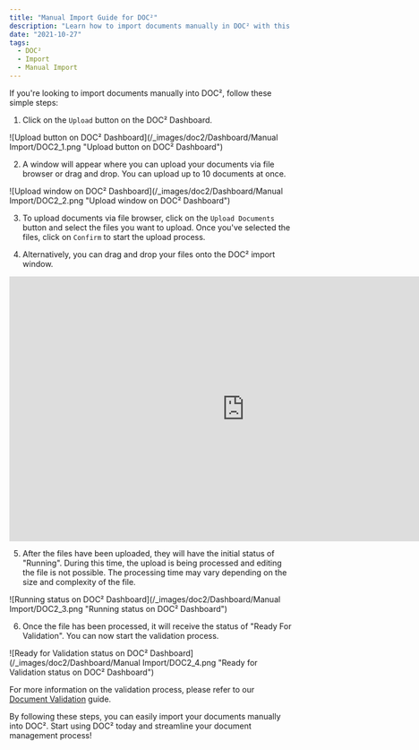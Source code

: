 ```yaml
---
title: "Manual Import Guide for DOC²"
description: "Learn how to import documents manually in DOC² with this step-by-step guide. From uploading documents to the processing status and validation, everything is covered."
date: "2021-10-27"
tags:
  - DOC²
  - Import
  - Manual Import
---
```


If you're looking to import documents manually into DOC², follow these simple steps:

1. Click on the `Upload` button on the DOC² Dashboard.

![Upload button on DOC² Dashboard](/_images/doc2/Dashboard/Manual Import/DOC2_1.png "Upload button on DOC² Dashboard")

2. A window will appear where you can upload your documents via file browser or drag and drop. You can upload up to 10 documents at once.

![Upload window on DOC² Dashboard](/_images/doc2/Dashboard/Manual Import/DOC2_2.png "Upload window on DOC² Dashboard")

3. To upload documents via file browser, click on the `Upload Documents` button and select the files you want to upload. Once you've selected the files, click on `Confirm` to start the upload process.

4. Alternatively, you can drag and drop your files onto the DOC² import window.

<div class='video-container'>
<iframe width='840' height='472.5' src='https://www.youtube-nocookie.com/embed/Wwg86UY8JbE' frameborder='0' allow='accelerometer; autoplay; clipboard-write; encrypted-media; gyroscope; picture-in-picture' allowfullscreen></iframe>
</div>

5. After the files have been uploaded, they will have the initial status of "Running". During this time, the upload is being processed and editing the file is not possible. The processing time may vary depending on the size and complexity of the file.

![Running status on DOC² Dashboard](/_images/doc2/Dashboard/Manual Import/DOC2_3.png "Running status on DOC² Dashboard")

6. Once the file has been processed, it will receive the status of "Ready For Validation". You can now start the validation process.

![Ready for Validation status on DOC² Dashboard](/_images/doc2/Dashboard/Manual Import/DOC2_4.png "Ready for Validation status on DOC² Dashboard")

For more information on the validation process, please refer to our [Document Validation](/doc2/document-validation/) guide.

By following these steps, you can easily import your documents manually into DOC². Start using DOC² today and streamline your document management process!
